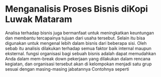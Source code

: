 # Menganalisis Proses Bisnis diKopi Luwak Mataram

Analisa terhadap bisnis juga bermanfaat untuk meningkatkan keuntungan dan membantu
tercapainya tujuan dari usaha tersebut. Selain itu bisa digunakan untuk mengenal lebih dalam 
bisnis dari beberapa sisi. Oleh sebab itu analisis dilakukan terhadap semua faktor baik internal 
maupun eksternal.
fungsi organisasi bagi sebuah bisnis adalah dapat memudahkan Anda dalam mem-break down 
pekerjaan yang dilakukan dalam rencana kegiatan, dan organisasi tersebut akan di kelompokan 
menjadi satu grup sesuai dengan masing-masing jabatannya
Contohnya seperti
